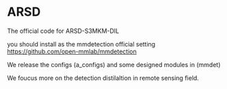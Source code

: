 # ARSD
The official code for ARSD-S3MKM-DIL

you should install as the mmdetection official setting
https://github.com/open-mmlab/mmdetection

We release the configs (a_configs) and some designed modules in (mmdet)

We foucus more on the detection distilaltion in remote sensing  field.
